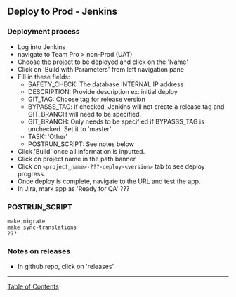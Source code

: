 ## Deploy to Prod - Jenkins

### Deployment process
- Log into Jenkins
- navigate to Team Pro > non-Prod (UAT)
- Choose the project to be deployed and click on the 'Name'
- Click on 'Build with Parameters' from left navigation pane
- Fill in these fields:
	- SAFETY_CHECK: The database INTERNAL IP address
	- DESCRIPTION: Provide description ex: initial deploy
	- GIT_TAG: Choose tag for release version
	- BYPASSS_TAG: if checked, Jenkins will not create a release tag and GIT_BRANCH will need to be specified.
	- GIT_BRANCH: Only needs to be specified if BYPASSS_TAG is unchecked. Set it to 'master'.
	- TASK: 'Other'
	- POSTRUN_SCRIPT: See notes below
- Click 'Build' once all information is inputted.
- Click on project name in the path banner
- Click on `<project_name>-???-deploy-<version>` tab to see deploy progress.
- Once deploy is complete, navigate to the URL and test the app.
- In Jira, mark app as 'Ready for QA' ???


### POSTRUN_SCRIPT
```
make migrate
make sync-translations
???
```

### Notes on releases
- In github repo, click on 'releases'

***
[Table of Contents](../README.md)